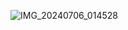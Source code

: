 ![IMG_20240706_014528](https://github.com/user-attachments/assets/be95b7e4-8cc5-404a-8cca-be49a6a26752)
